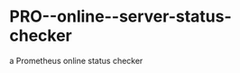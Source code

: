 PRO--online--server-status-checker
==================================

a Prometheus online status checker
